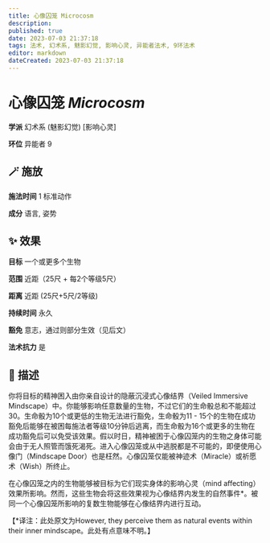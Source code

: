 ```yaml
---
title: 心像囚笼 Microcosm
description: 
published: true
date: 2023-07-03 21:37:18
tags: 法术, 幻术系, 魅影幻觉, 影响心灵, 异能者法术, 9环法术
editor: markdown
dateCreated: 2023-07-03 21:37:18
---
```


# **心像囚笼** *Microcosm*

**学派** 幻术系 (魅影幻觉) \[影响心灵\] 

**环位** 异能者 9

## 🪄 施放

**施法时间** 1 标准动作

**成分** 语言, 姿势

## ✨ 效果 

**目标** 一个或更多个生物 

**范围** 近距（25尺 + 每2个等级5尺）

**距离** 近距 (25尺+5尺/2等级)  

**持续时间** 永久 

**豁免** 意志，通过则部分生效（见后文）

**法术抗力** 是

## 📖 描述

你将目标的精神困入由你亲自设计的隐蔽沉浸式心像结界（Veiled Immersive Mindscape）中。你能够影响任意数量的生物，不过它们的生命骰总和不能超过30。生命骰为10个或更低的生物无法进行豁免，生命骰为11 - 15个的生物在成功豁免后能够在被困每施法者等级10分钟后逃离，而生命骰为16个或更多的生物在成功豁免后可以免受该效果。假以时日，精神被困于心像囚笼内的生物之身体可能会由于无人照管而饿死渴死。进入心像囚笼或从中逃脱都是不可能的，即便使用心像门（Mindscape Door）也是枉然。心像囚笼仅能被神迹术（Miracle）或祈愿术（Wish）所终止。

在心像囚笼之内的生物能够被目标为它们现实身体的影响心灵（mind affecting）效果所影响。然而，这些生物会将这些效果视为心像结界内发生的自然事件*。被同一个心像囚笼所影响的复数生物能够在心像结界内进行互动。

【*译注：此处原文为However, they perceive them as natural events within their inner mindscape。此处有点意味不明。】
    